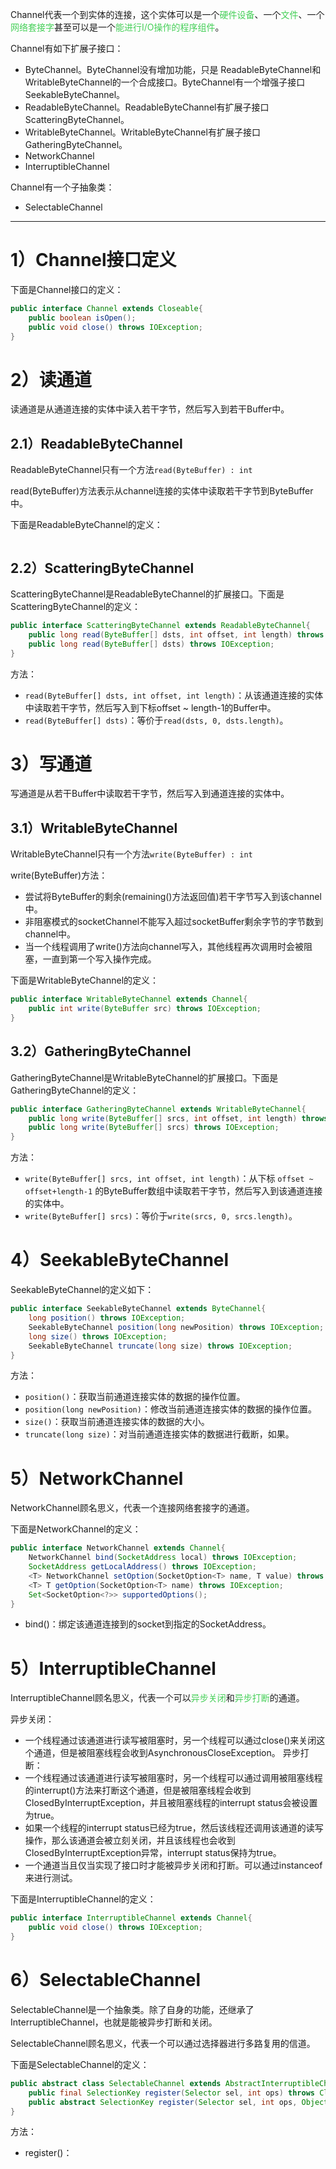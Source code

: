 
Channel代表一个到实体的连接，这个实体可以是一个<font color=44cf57>硬件设备</font>、一个<font color=44cf57>文件</font>、一个<font color=44cf57>网络套接字</font>甚至可以是一个<font color=44cf57>能进行I/O操作的程序组件</font>。

Channel有如下扩展子接口：
- ByteChannel。ByteChannel没有增加功能，只是 ReadableByteChannel和WritableByteChannel的一个合成接口。ByteChannel有一个增强子接口SeekableByteChannel。
- ReadableByteChannel。ReadableByteChannel有扩展子接口ScatteringByteChannel。
- WritableByteChannel。WritableByteChannel有扩展子接口GatheringByteChannel。
- NetworkChannel
- InterruptibleChannel

Channel有一个子抽象类：
- SelectableChannel
-- --
# 1）Channel接口定义

下面是Channel接口的定义：
```java
public interface Channel extends Closeable{
	public boolean isOpen();
	public void close() throws IOException;
}
```

# 2）读通道

读通道是从通道连接的实体中读入若干字节，然后写入到若干Buffer中。

## 2.1）ReadableByteChannel

ReadableByteChannel只有一个方法`read(ByteBuffer) : int`

read(ByteBuffer)方法表示从channel连接的实体中读取若干字节到ByteBuffer中。

下面是ReadableByteChannel的定义：
```java

```
## 2.2）ScatteringByteChannel

ScatteringByteChannel是ReadableByteChannel的扩展接口。下面是ScatteringByteChannel的定义：
```java
public interface ScatteringByteChannel extends ReadableByteChannel{
	public long read(ByteBuffer[] dsts, int offset, int length) throws IOException;
	public long read(ByteBuffer[] dsts) throws IOException;
}
```

方法：
- `read(ByteBuffer[] dsts, int offset, int length)`：从该通道连接的实体中读取若干字节，然后写入到下标offset ~ length-1的Buffer中。
- `read(ByteBuffer[] dsts)`：等价于`read(dsts, 0, dsts.length)`。

# 3）写通道

写通道是从若干Buffer中读取若干字节，然后写入到通道连接的实体中。
## 3.1）WritableByteChannel

WritableByteChannel只有一个方法`write(ByteBuffer) : int`

write(ByteBuffer)方法：
- 尝试将ByteBuffer的剩余(remaining()方法返回值)若干字节写入到该channel中。
- 非阻塞模式的socketChannel不能写入超过socketBuffer剩余字节的字节数到channel中。
- 当一个线程调用了write()方法向channel写入，其他线程再次调用时会被阻塞，一直到第一个写入操作完成。

下面是WritableByteChannel的定义：
```java
public interface WritableByteChannel extends Channel{
	public int write(ByteBuffer src) throws IOException;
}
```

## 3.2）GatheringByteChannel

GatheringByteChannel是WritableByteChannel的扩展接口。下面是GatheringByteChannel的定义：
```java
public interface GatheringByteChannel extends WritableByteChannel{
	public long write(ByteBuffer[] srcs, int offset, int length) throws IOException;
	public long write(ByteBuffer[] srcs) throws IOException;
}
```

方法：
- `write(ByteBuffer[] srcs, int offset, int length)`：从下标 `offset ~ offset+length-1` 的ByteBuffer数组中读取若干字节，然后写入到该通道连接的实体中。
- `write(ByteBuffer[] srcs)`：等价于`write(srcs, 0, srcs.length)`。

# 4）SeekableByteChannel

SeekableByteChannel的定义如下：
```java
public interface SeekableByteChannel extends ByteChannel{
	long position() throws IOException;
	SeekableByteChannel position(long newPosition) throws IOException;
	long size() throws IOException;
	SeekableByteChannel truncate(long size) throws IOException;
}
```
方法：
- `position()`：获取当前通道连接实体的数据的操作位置。
- `position(long newPosition)`：修改当前通道连接实体的数据的操作位置。
- `size()`：获取当前通道连接实体的数据的大小。
- `truncate(long size)`：对当前通道连接实体的数据进行截断，如果。
# 5）NetworkChannel

NetworkChannel顾名思义，代表一个连接网络套接字的通道。

下面是NetworkChannel的定义：
```java
public interface NetworkChannel extends Channel{
	NetworkChannel bind(SocketAddress local) throws IOException;
	SocketAddress getLocalAddress() throws IOException;
	<T> NetworkChannel setOption(SocketOption<T> name, T value) throws IOException;
	<T> T getOption(SocketOption<T> name) throws IOException;
	Set<SocketOption<?>> supportedOptions();
}
```

- bind()：绑定该通道连接到的socket到指定的SocketAddress。

# 5）InterruptibleChannel

InterruptibleChannel顾名思义，代表一个可以<font color=44cf57>异步关闭</font>和<font color=44cf57>异步打断</font>的通道。

异步关闭：
- 一个线程通过该通道进行读写被阻塞时，另一个线程可以通过close()来关闭这个通道，但是被阻塞线程会收到AsynchronousCloseException。
异步打断：
- 一个线程通过该通道进行读写被阻塞时，另一个线程可以通过调用被阻塞线程的interrupt()方法来打断这个通道，但是被阻塞线程会收到 ClosedByInterruptException，并且被阻塞线程的interrupt status会被设置为true。
- 如果一个线程的interrupt status已经为true，然后该线程还调用该通道的读写操作，那么该通道会被立刻关闭，并且该线程也会收到ClosedByInterruptException异常，interrupt status保持为true。
- 一个通道当且仅当实现了接口时才能被异步关闭和打断。可以通过instanceof来进行测试。

下面是InterruptibleChannel的定义：
```java
public interface InterruptibleChannel extends Channel{
	public void close() throws IOException;
}
```

# 6）SelectableChannel

SelectableChannel是一个抽象类。除了自身的功能，还继承了InterruptibleChannel，也就是能被异步打断和关闭。

SelectableChannel顾名思义，代表一个可以通过选择器进行多路复用的信道。

下面是SelectableChannel的定义：
```java
public abstract class SelectableChannel extends AbstractInterruptibleChannel implements Channel{
    public final SelectionKey register(Selector sel, int ops) throws ClosedChannelException{...}
    public abstract SelectionKey register(Selector sel, int ops, Object att) throws ClosedChannelException;
}
```

方法：
- register()：
